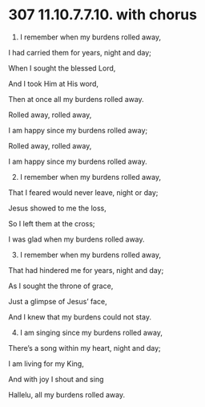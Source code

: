 # 307 11.10.7.7.10. with chorus

1.  I remember when my burdens rolled away,

I had carried them for years, night and day;

When I sought the blessed Lord,

And I took Him at His word,

Then at once all my burdens rolled away.

Rolled away, rolled away,

I am happy since my burdens rolled away;

Rolled away, rolled away,

I am happy since my burdens rolled away.

2.  I remember when my burdens rolled away,

That I feared would never leave, night or day;

Jesus showed to me the loss,

So I left them at the cross;

I was glad when my burdens rolled away.

3.  I remember when my burdens rolled away,

That had hindered me for years, night and day;

As I sought the throne of grace,

Just a glimpse of Jesus’ face,

And I knew that my burdens could not stay.

4.  I am singing since my burdens rolled away,

There’s a song within my heart, night and day;

I am living for my King,

And with joy I shout and sing

Hallelu, all my burdens rolled away.

